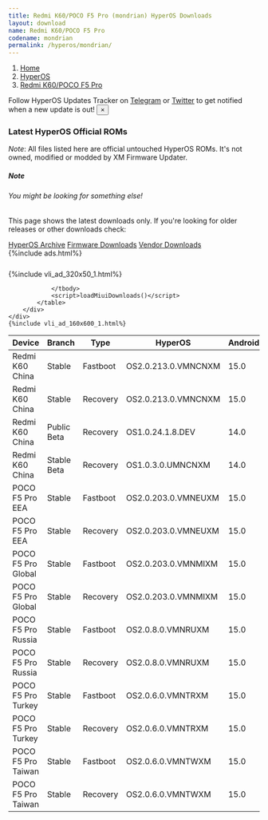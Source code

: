 ```yaml
---
title: Redmi K60/POCO F5 Pro (mondrian) HyperOS Downloads
layout: download
name: Redmi K60/POCO F5 Pro
codename: mondrian
permalink: /hyperos/mondrian/
---
```

<nav aria-label="breadcrumb">
    <ol class="breadcrumb">
        <li class="breadcrumb-item"><a href="/">Home</a></li>
        <li class="breadcrumb-item"><a href="/hyperos/">HyperOS</a></li>
        <li class="breadcrumb-item active" aria-current="page"><a href="/hyperos/mondrian/">Redmi K60/POCO F5 Pro</a></li>
    </ol>
</nav>
<div class="alert alert-primary alert-dismissible fade show" role="alert">
    Follow HyperOS Updates Tracker on <a href="https://t.me/MIUIUpdatesTracker" class="alert-link">Telegram</a>
     or <a href="https://twitter.com/MiFwUpdater" class="alert-link">Twitter</a> to get notified when a new update is out!
    <button type="button" class="close" data-dismiss="alert" aria-label="Close">
        <span aria-hidden="true">&times;</span>
    </button>
</div>

### Latest HyperOS Official ROMs
*Note*: All files listed here are official untouched HyperOS ROMs. It's not owned, modified or modded by XM Firmware Updater.
<div class="card">
  <div class="card-body">
    <h5 class="card-title">Note</h5>
    <h6 class="card-subtitle mb-2 text-muted">You might be looking for something else!</h6>
    <p class="card-text">This page shows the latest downloads only.
     If you're looking for older releases or other downloads check:</p>
    <a href="/archive/hyperos/mondrian/" class="card-link">HyperOS Archive</a>
    <a href="/firmware/mondrian/" class="card-link">Firmware Downloads</a>
    <a href="/vendor/mondrian/" class="card-link">Vendor Downloads</a>
  </div>
</div>
{%include ads.html%}
<div class="row justify-content-center">
    <div class="col-10">
        <div class="table-responsive-md" style="margin-top: 25px;">
            {%include vli_ad_320x50_1.html%}
            <table id="miui" class="display dt-responsive nowrap compact table table-striped table-hover table-sm">
                <thead class="thead-dark">
                    <tr>
                        <th data-ref="device">Device</th>
                        <th data-ref="branch">Branch</th>
                        <th data-ref="type">Type</th>
                        <th data-ref="miui">HyperOS</th>
                        <th data-ref="android">Android</th>
                        <th data-ref="size">Size</th>
                        <th data-ref="size">Date</th>
                        <th data-ref="link">Link</th>
                    </tr>
                </thead>
                <tbody>
                <tr><td>Redmi K60 China</td><td>Stable</td><td>Fastboot</td><td>OS2.0.213.0.VMNCNXM</td><td>15.0</td><td>8.1 GB</td><td>2025-09-15</td><td><a href="/hyperos/mondrian/stable/OS2.0.213.0.VMNCNXM/">Download</a></td></tr>
<tr><td>Redmi K60 China</td><td>Stable</td><td>Recovery</td><td>OS2.0.213.0.VMNCNXM</td><td>15.0</td><td>6.2 GB</td><td>2025-09-19</td><td><a href="/hyperos/mondrian/stable/OS2.0.213.0.VMNCNXM/">Download</a></td></tr>
<tr><td>Redmi K60 China</td><td>Public Beta</td><td>Recovery</td><td>OS1.0.24.1.8.DEV</td><td>14.0</td><td>5.8 GB</td><td>2024-01-12</td><td><a href="/hyperos/mondrian/public beta/OS1.0.24.1.8.DEV/">Download</a></td></tr>
<tr><td>Redmi K60 China</td><td>Stable Beta</td><td>Recovery</td><td>OS1.0.3.0.UMNCNXM</td><td>14.0</td><td>5.8 GB</td><td>2023-12-27</td><td><a href="/hyperos/mondrian/stable beta/OS1.0.3.0.UMNCNXM/">Download</a></td></tr>
<tr><td>POCO F5 Pro EEA</td><td>Stable</td><td>Fastboot</td><td>OS2.0.203.0.VMNEUXM</td><td>15.0</td><td>7.4 GB</td><td>2025-07-26</td><td><a href="/hyperos/mondrian/stable/OS2.0.203.0.VMNEUXM/">Download</a></td></tr>
<tr><td>POCO F5 Pro EEA</td><td>Stable</td><td>Recovery</td><td>OS2.0.203.0.VMNEUXM</td><td>15.0</td><td>5.5 GB</td><td>2025-08-19</td><td><a href="/hyperos/mondrian/stable/OS2.0.203.0.VMNEUXM/">Download</a></td></tr>
<tr><td>POCO F5 Pro Global</td><td>Stable</td><td>Fastboot</td><td>OS2.0.203.0.VMNMIXM</td><td>15.0</td><td>7.7 GB</td><td>2025-07-26</td><td><a href="/hyperos/mondrian/stable/OS2.0.203.0.VMNMIXM/">Download</a></td></tr>
<tr><td>POCO F5 Pro Global</td><td>Stable</td><td>Recovery</td><td>OS2.0.203.0.VMNMIXM</td><td>15.0</td><td>5.5 GB</td><td>2025-08-18</td><td><a href="/hyperos/mondrian/stable/OS2.0.203.0.VMNMIXM/">Download</a></td></tr>
<tr><td>POCO F5 Pro Russia</td><td>Stable</td><td>Fastboot</td><td>OS2.0.8.0.VMNRUXM</td><td>15.0</td><td>7.8 GB</td><td>2025-07-24</td><td><a href="/hyperos/mondrian/stable/OS2.0.8.0.VMNRUXM/">Download</a></td></tr>
<tr><td>POCO F5 Pro Russia</td><td>Stable</td><td>Recovery</td><td>OS2.0.8.0.VMNRUXM</td><td>15.0</td><td>5.5 GB</td><td>2025-08-14</td><td><a href="/hyperos/mondrian/stable/OS2.0.8.0.VMNRUXM/">Download</a></td></tr>
<tr><td>POCO F5 Pro Turkey</td><td>Stable</td><td>Fastboot</td><td>OS2.0.6.0.VMNTRXM</td><td>15.0</td><td>6.9 GB</td><td>2025-07-25</td><td><a href="/hyperos/mondrian/stable/OS2.0.6.0.VMNTRXM/">Download</a></td></tr>
<tr><td>POCO F5 Pro Turkey</td><td>Stable</td><td>Recovery</td><td>OS2.0.6.0.VMNTRXM</td><td>15.0</td><td>5.5 GB</td><td>2025-08-14</td><td><a href="/hyperos/mondrian/stable/OS2.0.6.0.VMNTRXM/">Download</a></td></tr>
<tr><td>POCO F5 Pro Taiwan</td><td>Stable</td><td>Fastboot</td><td>OS2.0.6.0.VMNTWXM</td><td>15.0</td><td>6.8 GB</td><td>2025-07-25</td><td><a href="/hyperos/mondrian/stable/OS2.0.6.0.VMNTWXM/">Download</a></td></tr>
<tr><td>POCO F5 Pro Taiwan</td><td>Stable</td><td>Recovery</td><td>OS2.0.6.0.VMNTWXM</td><td>15.0</td><td>5.4 GB</td><td>2025-08-14</td><td><a href="/hyperos/mondrian/stable/OS2.0.6.0.VMNTWXM/">Download</a></td></tr>

                </tbody>
                <script>loadMiuiDownloads()</script>
            </table>
        </div>
    </div>
    {%include vli_ad_160x600_1.html%}
</div>
